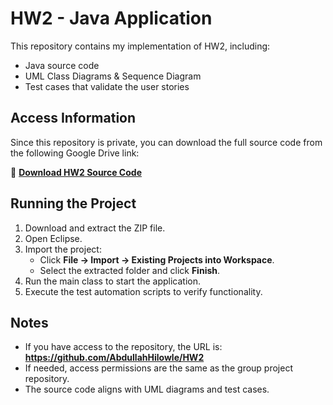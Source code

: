 # HW2 - Java Application  
This repository contains my implementation of HW2, including:  
- Java source code  
- UML Class Diagrams & Sequence Diagram  
- Test cases that validate the user stories  

## Access Information  
Since this repository is private, you can download the full source code from the following Google Drive link:  

🔗 **[Download HW2 Source Code](https://drive.google.com/file/d/1Lct_tqHonmFADWWqBJXk-GLgVgxVF961/view?usp=sharing)**  

## Running the Project  
1. Download and extract the ZIP file.  
2. Open Eclipse.  
3. Import the project:  
   - Click **File → Import → Existing Projects into Workspace**.  
   - Select the extracted folder and click **Finish**.  
4. Run the main class to start the application.  
5. Execute the test automation scripts to verify functionality.  

## Notes  
- If you have access to the repository, the URL is: **https://github.com/AbdullahHilowle/HW2**  
- If needed, access permissions are the same as the group project repository.  
- The source code aligns with UML diagrams and test cases.  
